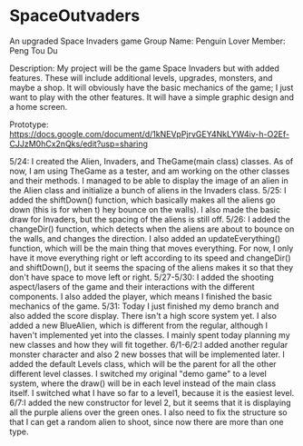 # SpaceOutvaders
An upgraded Space Invaders game
Group Name: Penguin Lover
Member: Peng Tou Du

Description:
My project will be the game Space Invaders but with added features. These will include additional levels, upgrades, monsters, and maybe a shop. It will obviously have the basic mechanics of the game; I just want to play with the other features. It will have a simple graphic design and a home screen.

Prototype:
https://docs.google.com/document/d/1kNEVpPjrvGEY4NkLYW4iv-h-O2Ef-CJJzM0hCx2nQks/edit?usp=sharing

5/24: I created the Alien, Invaders, and TheGame(main class) classes. As of now, I am using TheGame as a tester, and am working on the other
classes and their methods. I managed to be able to display the image of an alien in the Alien class and initialize a bunch of aliens in the Invaders class.
5/25: I added the shiftDown() function, which basically makes all the aliens go down (this is for when t)
hey bounce on the walls). I also made the basic draw for Invaders, but the spacing of the aliens is still off.
5/26: I added the changeDir() function, which detects when the aliens are about to bounce on the walls, and changes the direction. I also added an updateEverything() function, which will be the main thing that moves everything. For now, I only have it move everything right or left according to its speed and changeDir() and shiftDown(), but it seems the spacing of the aliens makes it so that they don't have space to move left or right.
5/27-5/30: I added the shooting aspect/lasers of the game and their interactions with the different components. I also added the player, which means I finished the basic mechanics of the game.
5/31: Today I just finished my demo branch and also added the score display. There isn't a high score system yet. I also added a new BlueAlien, which is different from the regular, although I haven't implemented yet into the classes. I mainly spent today planning my new classes and how they will fit together.
6/1-6/2:I added another regular monster character and also 2 new bosses that will be implemented later. I added the default Levels class, which will be the parent for all the other different level classes. I switched my original "demo game" to a level system, where the draw() will be in each level instead of the main class itself. I switched what I have so far to a level1, because it is the easiest level.
6/7:I added the new constructor for level 2, but it seems that it is displaying all the purple aliens over the green ones. I also need to fix the structure so that I can get a random alien to shoot, since now there are more than one type.
